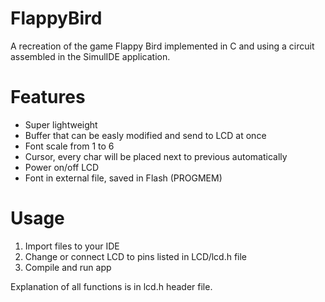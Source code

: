 # FlappyBird
A recreation of the game Flappy Bird implemented in C and using a circuit assembled in the SimulIDE application. 

# Features

 - Super lightweight
 - Buffer that can be easly modified and send to LCD at once
 - Font scale from 1 to 6
 - Cursor, every char will be placed next to previous automatically
 - Power on/off LCD
 - Font in external file, saved in Flash (PROGMEM)

# Usage

 1. Import files to your IDE
 2. Change or connect LCD to pins listed in LCD/lcd.h file
 3. Compile and run app

Explanation of all functions is in lcd.h header file.
